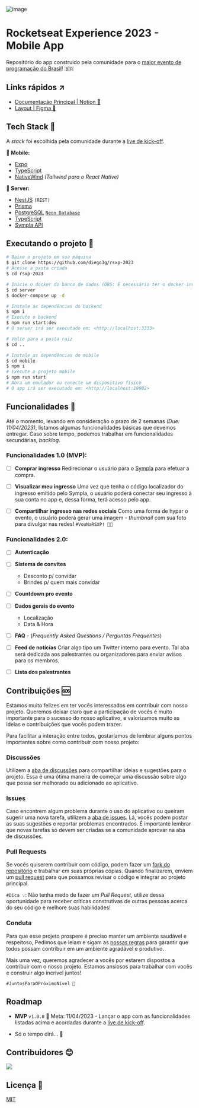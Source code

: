![image](https://user-images.githubusercontent.com/50504050/228393842-d5ebe930-d3ae-4fc8-a18a-f1d91a2b98e2.png)

# Rocketseat Experience 2023 - Mobile App

Repositório do app construido pela comunidade para o [maior evento de programação do Brasil](https://www.rocketseat.com.br/eventos/rsxp)! :brazil:

## Links rápidos ↗

- [Documentação Principal | Notion 📖](https://rsxp-2023.notion.site/App-Mobile-d98e3a215a604a8192b8aa99d7887708)
- [Layout | Figma 🎨](https://www.figma.com/file/mSZqH7CG5fXBO0jsHMyMts/RS%2FXP-23-App?node-id=0%3A1&t=VZ191dsu8YEtsdFX-1)

## Tech Stack 💜

A _stack_ foi escolhida pela comunidade durante a [live de kick-off](https://www.youtube.com/watch?v=dDO0YKuHABY).

**📱 Mobile:**

- [Expo](https://github.com/expo/expo)
- [TypeScript](https://github.com/microsoft/TypeScript)
- [NativeWind](https://github.com/marklawlor/nativewind) _(Tailwind para o React Native)_

**🏧 Server:**

- [NestJS](https://github.com/nestjs/nest) `(REST)`
- [Prisma](https://github.com/prisma/prisma)
- [PostgreSQL](https://github.com/postgres) [`Neon Database`](http://neon.tech/)
- [TypeScript](https://github.com/microsoft/TypeScript)
- [Sympla API](https://www.sympla.com.br/api-doc/index.html)

## Executando o projeto 🏁

```bash
# Baixe o projeto em sua máquina
$ git clone https://github.com/diego3g/rsxp-2023
# Acesse a pasta criada
$ cd rsxp-2023

# Inicie o docker do banco de dados (OBS: É necessário ter o docker instalado)
$ cd server
$ docker-compose up -d

# Instale as dependências do backend
$ npm i
# Execute o backend
$ npm run start:dev
# O server irá ser executado em: <http://localhost:3333>

# Volte para a pasta raiz
$ cd ..

# Instale as dependências do mobile
$ cd mobile
$ npm i
# Execute o projeto mobile
$ npm run start
# Abra um emulador ou conecte um dispositivo físico
# O app irá ser executado em: <http://localhost:19002>
```

## Funcionalidades 🚀

Até o momento, levando em consideração o prazo de 2 semanas _(Due: 11/04/2023)_, listamos algumas funcionalidades básicas que devemos entregar. Caso sobre tempo, podemos trabalhar em funcionalidades secundárias, _backlog_.

### Funcionalidades 1.0 (MVP):

- [ ] **Comprar ingresso**
      Redirecionar o usuário para o [Sympla](https://www.sympla.com.br/) para efetuar a compra.

- [ ] **Visualizar meu ingresso**
      Uma vez que tenha o código localizador do ingresso emitido pelo Sympla, o usuário poderá conectar seu ingresso à sua conta no app e, dessa forma, terá acesso pelo app.

- [ ] **Compartilhar ingresso nas redes sociais**
      Como uma forma de hypar o evento, o usuário poderá gerar uma imagem - _thumbnail_ com sua foto para divulgar nas redes! `#VouNaRSXP! 🚀💜`

### Funcionalidades 2.0:

- [ ] **Autenticação**
- [ ] **Sistema de convites**
  - Desconto p/ convidar
  - Brindes p/ quem mais convidar
- [ ] **Countdown pro evento**
- [ ] **Dados gerais do evento**
  - Localização
  - Data & Hora
- [ ] **FAQ** - (_Frequently Asked Questions / Perguntas Frequentes_)

- [ ] **Feed de notícias**
      Criar algo tipo um Twitter interno para evento. Tal aba será dedicada aos palestrantes ou organizadores para enviar avisos para os membros.

- [ ] **Lista dos palestrantes**

## Contribuições 🆘

Estamos muito felizes em ter vocês interessados em contribuir com nosso projeto. Queremos deixar claro que a participação de vocês é muito importante para o sucesso do nosso aplicativo, e valorizamos muito as ideias e contribuições que vocês podem trazer.

Para facilitar a interação entre todos, gostaríamos de lembrar alguns pontos importantes sobre como contribuir com nosso projeto:

### Discussões

Utilizem a [aba de discussões](https://github.com/diego3g/rsxp-2023/discussions) para compartilhar ideias e sugestões para o projeto. Essa é uma ótima maneira de começar uma discussão sobre algo que possa ser melhorado ou adicionado ao aplicativo.

### Issues

Caso encontrem algum problema durante o uso do aplicativo ou queiram sugerir uma nova tarefa, utilizem a [aba de issues](https://github.com/diego3g/rsxp-2023/issues). Lá, vocês podem postar as suas sugestões e reportar problemas encontrados. É importante lembrar que novas tarefas só devem ser criadas se a comunidade aprovar na aba de discussões.

### Pull Requests

Se vocês quiserem contribuir com código, podem fazer um [fork do repositório](https://github.com/diego3g/rsxp-2023/fork) e trabalhar em suas próprias cópias. Quando finalizarem, enviem um [pull request](https://github.com/diego3g/rsxp-2023/pulls) para que possamos revisar o código e integrar ao projeto principal.

`#Dica 💡`: Não tenha medo de fazer um _Pull Request_, utilize dessa oportunidade para receber críticas construtivas de outras pessoas acerca do seu código e melhore suas habilidades!

### Conduta

Para que esse projeto prospere é preciso manter um ambiente saudável e respeitoso, Pedimos que leiam e sigam as [nossas regras](https://discord.com/channels/327861810768117763/804506874362986507) para garantir que todos possam contribuir em um ambiente agradável e produtivo.

Mais uma vez, queremos agradecer a vocês por estarem dispostos a contribuir com o nosso projeto. Estamos ansiosos para trabalhar com vocês e construir algo incrível juntos!

`#JuntosParaOPróximoNível 🚀`

## Roadmap

- **MVP** `v1.0.0` 📅 Meta: 11/04/2023 - Lançar o app com as funcionalidades listadas acima e acordadas durante a [live de kick-off](https://www.youtube.com/watch?v=dDO0YKuHABY).

- Só o tempo dirá... 👀

## Contribuidores 😊

<a href="https://github.com/diego3g/rsxp-2023/graphs/contributors">
  <img src="https://contrib.rocks/image?repo=diego3g/rsxp-2023" />
</a>

## Licença 📃

[MIT](https://github.com/diego3g/rsxp-2023/blob/main/LICENSE)
